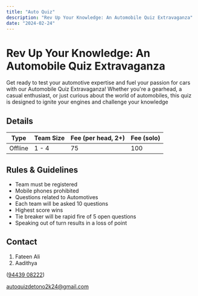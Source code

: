 ```yaml
---
title: "Auto Quiz"
description: "Rev Up Your Knowledge: An Automobile Quiz Extravaganza"
date: "2024-02-24"
---
```


# Rev Up Your Knowledge: An Automobile Quiz Extravaganza

Get ready to test your automotive expertise and fuel your passion for cars with our Automobile Quiz Extravaganza! Whether you're a gearhead, a casual enthusiast, or just curious about the world of automobiles, this quiz is designed to ignite your engines and challenge your knowledge

## Details

| Type    | Team Size | Fee (per head, 2+) | Fee (solo) |
| ------- | --------- | ------------------ | ---------- |
| Offline | 1 - 4     | 75                 | 100        |

## Rules & Guidelines

- Team must be registered
- Mobile phones prohibited
- Questions related to Automotives
- Each team will be asked 10 questions
- Highest score wins
- Tie breaker will be rapid fire of 5 open questions
- Speaking out of turn results in a loss of point

## Contact

1. Fateen Ali 
2. Aadithya

([94439 08222](tel:+919443908222))

autoquizdetono2k24@gmail.com